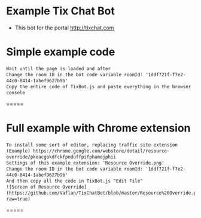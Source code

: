 # Example Tix Chat Bot
 - This bot for the portal http://tixchat.com

Simple example code
=====

	Wait until the page is loaded and after
	Change the room ID in the bot code variable roomId: '1ddf721f-f7e2-44c0-8414-1abef9627b9b'
	Copy the entire code of TixBot.js and paste everything in the browser console

=====


Full example with Chrome extension
=====

	To install some sort of editor, replacing traffic site extension
	(Example) https://chrome.google.com/webstore/detail/resource-override/pkoacgokdfckfpndoffpifphamojphii
	Settings of this example extension: 'Resource Override.png'
	Change the room ID in the bot code variable roomId: '1ddf721f-f7e2-44c0-8414-1abef9627b9b'
	And then copy all the code in TixBot.js "Edit File"
	![Screen of Resource Override](https://github.com/Vaflan/TixChatBot/blob/master/Resource%20Override.png?raw=true)

=====

